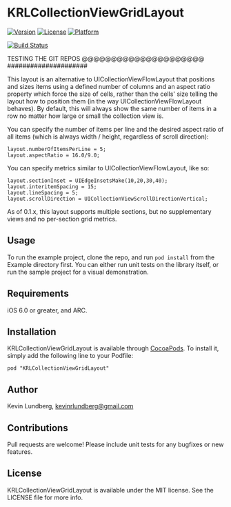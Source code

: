 # KRLCollectionViewGridLayout


[![Version](https://img.shields.io/cocoapods/v/KRLCollectionViewGridLayout.svg?style=flat)](http://cocoadocs.org/docsets/KRLCollectionViewGridLayout)
[![License](https://img.shields.io/cocoapods/l/KRLCollectionViewGridLayout.svg?style=flat)](http://cocoadocs.org/docsets/KRLCollectionViewGridLayout)
[![Platform](https://img.shields.io/cocoapods/p/KRLCollectionViewGridLayout.svg?style=flat)](http://cocoadocs.org/docsets/KRLCollectionViewGridLayout)

[![Build Status](https://travis-ci.org/klundberg/KRLCollectionViewGridLayout.svg?branch=master)](https://travis-ci.org/klundberg/KRLCollectionViewGridLayout)

TESTING THE GIT REPOS
@@@@@@@@@@@@@@@@@@@@@
#####################

This layout is an alternative to UICollectionViewFlowLayout that positions and sizes items using a defined number of columns and an aspect ratio property which force the size of cells, rather than the cells' size telling the layout how to position them (in the way UICollectionViewFlowLayout behaves). By default, this will always show the same number of items in a row no matter how large or small the collection view is.

You can specify the number of items per line and the desired aspect ratio of all items (which is always width / height, regardless of scroll direction):

    layout.numberOfItemsPerLine = 5;
    layout.aspectRatio = 16.0/9.0;

You can specify metrics similar to UICollectionViewFlowLayout, like so:

    layout.sectionInset = UIEdgeInsetsMake(10,20,30,40);
    layout.interitemSpacing = 15;
    layout.lineSpacing = 5;
    layout.scrollDirection = UICollectionViewScrollDirectionVertical;
    
As of 0.1.x, this layout supports multiple sections, but no supplementary views and no per-section grid metrics.

## Usage

To run the example project, clone the repo, and run `pod install` from the Example directory first.
You can either run unit tests on the library itself, or run the sample project for a visual demonstration.

## Requirements

iOS 6.0 or greater, and ARC.

## Installation

KRLCollectionViewGridLayout is available through [CocoaPods](http://cocoapods.org). To install
it, simply add the following line to your Podfile:

    pod "KRLCollectionViewGridLayout"

## Author

Kevin Lundberg, kevinrlundberg@gmail.com

## Contributions

Pull requests are welcome! Please include unit tests for any bugfixes or new features.

## License

KRLCollectionViewGridLayout is available under the MIT license. See the LICENSE file for more info.


